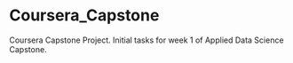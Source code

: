 # Coursera_Capstone
Coursera Capstone Project. Initial tasks for week 1 of Applied Data Science Capstone.
